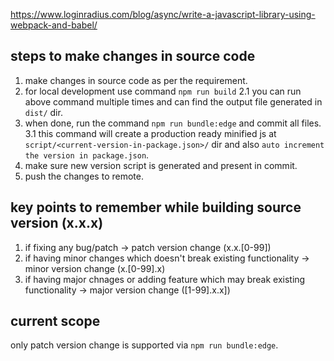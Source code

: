 https://www.loginradius.com/blog/async/write-a-javascript-library-using-webpack-and-babel/


 steps to make changes in source code
 ------------------------------------

 1. make changes in source code as per the requirement.
 2. for local development use command `npm run build`
    2.1 you can run above command multiple times and can find the output file generated in `dist/` dir.
 3. when done, run the command `npm run bundle:edge` and commit all files.
    3.1 this command will create a production ready minified js at `script/<current-version-in-package.json>/` dir and also `auto increment the version in package.json`. 
 4. make sure new version script is generated and present in commit.
 5. push the changes to remote.

 key points to remember while building source version (x.x.x)
 ------------------------------------------------------------

 1. if fixing any bug/patch -> patch version change (x.x.[0-99])
 2. if having minor changes which doesn't break existing functionality -> minor version change (x.[0-99].x)
 3. if having major chnages or adding feature which may break existing functionality -> major version change ([1-99].x.x])


 current scope
 -------------

 only patch version change is supported via `npm run bundle:edge`.